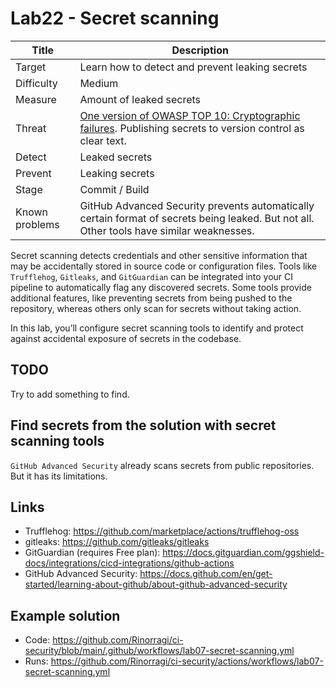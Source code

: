 # Lab22 - Secret scanning

| Title          | Description                                                                                                                                                           |
| -------------- | --------------------------------------------------------------------------------------------------------------------------------------------------------------------- |
| Target         | Learn how to detect and prevent leaking secrets                                                                                                                       |
| Difficulty     | Medium                                                                                                                                                                |
| Measure        | Amount of leaked secrets                                                                                                                                              |
| Threat         | [One version of OWASP TOP 10: Cryptographic failures](https://owasp.org/Top10/A02_2021-Cryptographic_Failures/). Publishing secrets to version control as clear text. |
| Detect         | Leaked secrets                                                                                                                                                        |
| Prevent        | Leaking secrets                                                                                                                                                       |
| Stage          | Commit / Build                                                                                                                                                        |
| Known problems | GitHub Advanced Security prevents automatically certain format of secrets being leaked. But not all. Other tools have similar weaknesses.                             |

Secret scanning detects credentials and other sensitive information that may be accidentally stored in source code or configuration files. Tools like `Trufflehog`, `Gitleaks`, and `GitGuardian` can be integrated into your CI pipeline to automatically flag any discovered secrets. Some tools provide additional features, like preventing secrets from being pushed to the repository, whereas others only scan for secrets without taking action.

In this lab, you’ll configure secret scanning tools to identify and protect against accidental exposure of secrets in the codebase.

## TODO

Try to add something to find.

## Find secrets from the solution with secret scanning tools

`GitHub Advanced Security` already scans secrets from public repositories. But it has its limitations.

## Links

- Trufflehog: <https://github.com/marketplace/actions/trufflehog-oss>
- gitleaks: <https://github.com/gitleaks/gitleaks>
- GitGuardian (requires Free plan): <https://docs.gitguardian.com/ggshield-docs/integrations/cicd-integrations/github-actions>
- GitHub Advanced Security: <https://docs.github.com/en/get-started/learning-about-github/about-github-advanced-security>

## Example solution

- Code: <https://github.com/Rinorragi/ci-security/blob/main/.github/workflows/lab07-secret-scanning.yml>
- Runs: <https://github.com/Rinorragi/ci-security/actions/workflows/lab07-secret-scanning.yml>
